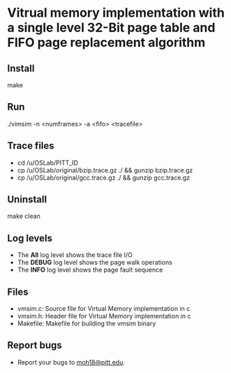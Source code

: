 # Vitrual memory implementation with a single level 32-Bit page table and FIFO page replacement algorithm

## Install
make

## Run

./vimsim -n &lt;numframes&gt; -a &lt;fifo&gt; &lt;tracefile&gt;

## Trace files
* cd /u/OSLab/PITT_ID
* cp /u/OSLab/original/bzip.trace.gz ./ && gunzip bzip.trace.gz
* cp /u/OSLab/original/gcc.trace.gz  ./ && gunzip gcc.trace.gz

## Uninstall

make clean

## Log levels
* The <b>All</b> log level shows the trace file I/O
* The <b>DEBUG</b> log level shows the page walk operations
* The <b>INFO</b> log level shows the page fault sequence

## Files
* vmsim.c: Source file for Virtual Memory implementation in c
* vmsim.h: Header file for Virtual Memory implementation in c
* Makefile: Makefile for building the vmsim binary

## Report bugs
* Report your bugs to moh18@pitt.edu.
